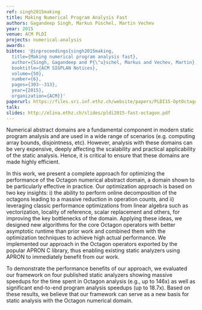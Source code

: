 ```yaml
---
ref: singh2015making
title: Making Numerical Program Analysis Fast
authors: Gagandeep Singh, Markus Püschel, Martin Vechev        
year: 2015
venue: ACM PLDI
projects: numerical-analysis
awards:
bibtex: '@inproceedings{singh2015making,
  title={Making numerical program analysis fast},
  author={Singh, Gagandeep and P{\"u}schel, Markus and Vechev, Martin},
  booktitle={ACM SIGPLAN Notices},
  volume={50},
  number={6},
  pages={303--313},
  year={2015},
  organization={ACM}}'
paperurl: https://files.sri.inf.ethz.ch/website/papers/PLDI15-OptOctagon.pdf
talk: 
slides: http://elina.ethz.ch/slides/pldi2015-fast-octagon.pdf
---
```


Numerical abstract domains are a fundamental component in modern static program analysis and are used in a wide range of scenarios (e.g. computing array bounds, disjointness, etc). However, analysis with these domains can be very expensive, deeply affecting the scalability and practical applicability of the static analysis.
Hence, it is critical to ensure that these domains are made highly efficient.

In this work, we present a complete approach for optimizing the performance of the Octagon numerical abstract domain, a domain shown to be particularly effective in practice. Our optimization approach is based on two key insights: i) the ability to perform online decomposition of the octagons leading to a massive reduction in operation counts, and ii) leveraging classic performance optimizations from linear algebra such as vectorization, locality of reference, scalar replacement and others, for improving the key bottlenecks of the domain. Applying these ideas, we designed new algorithms for the core Octagon operators with better asymptotic runtime than prior work and combined them with the optimization techniques to achieve high actual performance. We implemented our approach in the Octagon operators exported by the popular APRON C library, thus enabling existing static analyzers using APRON to immediately benefit from our work.

To demonstrate the performance benefits of our approach, we evaluated our framework on four published static analyzers showing massive speedups for the time spent in Octagon analysis (e.g., up to 146x) as well as significant end-to-end program analysis speedups (up to 18.7x). Based on these results, we believe that our framework can serve as a new basis for static analysis with the Octagon numerical domain.
